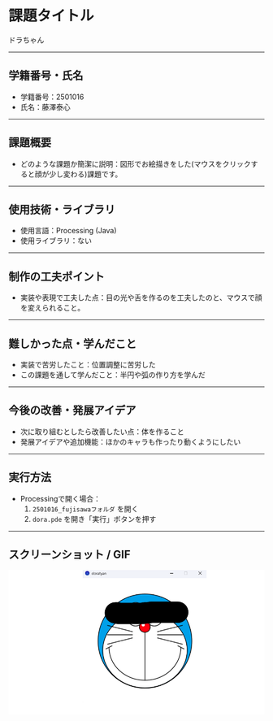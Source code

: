 # 課題タイトル
ドラちゃん

---

## 学籍番号・氏名
- 学籍番号：2501016
- 氏名：藤澤泰心

---

## 課題概要
- どのような課題か簡潔に説明：図形でお絵描きをした(マウスをクリックすると顔が少し変わる)課題です。
 

---

## 使用技術・ライブラリ
- 使用言語：Processing (Java)
- 使用ライブラリ：ない

---

## 制作の工夫ポイント
- 実装や表現で工夫した点：目の光や舌を作るのを工夫したのと、マウスで顔を変えられること。

---

## 難しかった点・学んだこと
- 実装で苦労したこと：位置調整に苦労した
- この課題を通して学んだこと：半円や弧の作り方を学んだ


---

## 今後の改善・発展アイデア
- 次に取り組むとしたら改善したい点：体を作ること
- 発展アイデアや追加機能：ほかのキャラも作ったり動くようにしたい

---

## 実行方法
- Processingで開く場合：
  1. `2501016_fujisawaフォルダ` を開く
  2. `dora.pde` を開き「実行」ボタンを押す
---

## スクリーンショット / GIF
![作品のスクショ](dora.gif)
